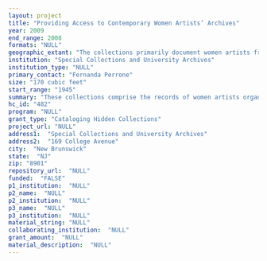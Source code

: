 ```yaml
--- 
layout: project 
title: "Providing Access to Contemporary Women Artists’ Archives"
year: 2009
end_range: 2008
formats: "NULL"
geographic_extant: "The collections primarily document women artists from throughout the United States, as well as individual artists from the Americas, Europe, and Asia."
institution: "Special Collections and University Archives"
institution_type: "NULL"
primary_contact: "Fernanda Perrone"
size: "170 cubic feet"
start_range: "1945"
summary: "These collections comprise the records of women artists organizations and individual women artists, dating from 1945 to the present. Much of the material focuses on the 1970s, a time when the relationships among women, art, and society underwent a dramatic transformation. Thousands of individual women artists are represented, ranging from well-known artists to women who may never have exhibited in a gallery. While the majority of these artists are American, also included are women from Canada, Mexico, Europe, the Caribbean, Central and South America, and Asia, many of whom exhibited internationally. The collections reveal the diversity among women artists in race, ethnicity, social class, sexual orientation, and ability. Organizations represented gave a forum for women artists to communicate and display their work, as well as advocating for women’s equity in the museum, gallery, and academic spheres. The collections include a variety of formats, such as letters, pamphlets, photographs, video and audio tapes, compact discs, and a few original works of art. As well as documenting women artists and organizations, the collections document women’s publishing, political organization, and the history of art in the post-war period. The five collections included in the project are the Lucy Lippard Women’s Art Registry; Heresies, inc. Records; the National Association of Women Artists Records; the Elsa Honig Fine Papers; and the Gloria Orenstein Collection."
hc_id: "482"
program: "NULL"
grant_type: "Cataloging Hidden Collections"
project_url: "NULL"
address1:  "Special Collections and University Archives"
address2:  "169 College Avenue"
city:  "New Brunswick"
state:  "NJ"
zip: "8901"
repository_url:  "NULL"
funded:  "FALSE"
p1_institution:  "NULL"
p2_name:  "NULL"
p2_institution:  "NULL"
p3_name:  "NULL"
p3_institution:  "NULL"
material_string: "NULL"
collaborating_institution:  "NULL"
grant_amount:  "NULL"
material_description:  "NULL"
---
```

